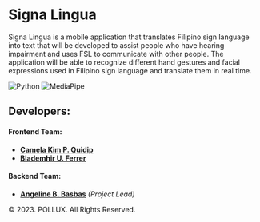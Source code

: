# Signa Lingua

Signa Lingua is a mobile application that translates Filipino sign language into text that will be developed to assist people who have hearing impairment and uses FSL to communicate with other people. The application will be able to recognize different hand gestures and facial expressions used in Filipino sign language and translate them in real time.

![Python](https://img.shields.io/badge/python-3670A0?style=for-the-badge&logo=python&logoColor=ffdd54)
![MediaPipe](https://img.shields.io/badge/MediaPipe-teal)

## Developers:

#### Frontend Team:

- [**Camela Kim P. Quidip**](https://github.com/geumjassi)
- [**Blademhir U. Ferrer**]()

#### Backend Team:

- [**Angeline B. Basbas**](https://github.com/StrayMarimo) _(Project Lead)_

© 2023. POLLUX. All Rights Reserved.
